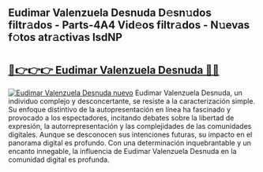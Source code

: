## Eudimar Valenzuela Desnuda D𝚎sn𝚞dos filtr𝚊dos - Parts-4A4 Vid𝚎os filtr𝚊dos - N𝚞evas f𝚘tos atr𝚊ctivas lsdNP

# <h2><a href="http://mb40w4s.tromn.icu/?c=Eudimar+Valenzuela+Desnuda">🔗👉👉👉 Eudimar Valenzuela Desnuda 🔗🔗</a></h2>

[![Eudimar Valenzuela Desnuda nuevo](https://i.imgur.com/pEAQMta.gif)](http://mb40w4s.tromn.icu/?c=Eudimar+Valenzuela+Desnuda)
Eudimar Valenzuela Desnuda, un individuo complejo y desconcertante, se resiste a la caracterización simple. Su enfoque distintivo de la autopresentación en línea ha fascinado y provocado a los espectadores, incitando debates sobre la libertad de expresión, la autorrepresentación y las complejidades de las comunidades digitales. Aunque se desconocen sus intenciones futuras, su impacto en el panorama digital es profundo. Con una determinación inquebrantable y un encanto innegable, la influencia de Eudimar Valenzuela Desnuda en la comunidad digital es profunda.
